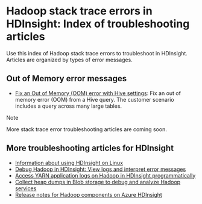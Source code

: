 <properties
    pageTitle="Hadoop stack trace error messages | Microsoft Azure"
    description="Index of Hadoop stack trace error messages in HDInsight. Find the error in the list to see troubleshooting information."
    keywords="stack trace, error messages"
    services="hdinsight"
    documentationCenter="NA"
    authors="cjgronlund"
    manager="paulettm"
    editor="cgronlun"/>

<tags
    ms.service="hdinsight"
    ms.devlang="NA"
    ms.topic="article"
    ms.tgt_pltfrm="NA"
    ms.workload="big-data"
    ms.date="12/09/2015"
    ms.author="rashimg;cgronlun"/>

# Hadoop stack trace errors in HDInsight: Index of troubleshooting articles
Use this index of Hadoop stack trace errors to troubleshoot in HDInsight. Articles are organized by types of error messages.

## Out of Memory error messages
* [Fix an Out of Memory (OOM) error with Hive settings](hdinsight-hadoop-hive-out-of-memory-error-oom.md):
   Fix an out of memory error (OOM) from a Hive query. The customer scenario includes a query across many large tables.

> [!NOTE]
> More stack trace error troubleshooting articles are coming soon.
> 
> 
## More troubleshooting articles for HDInsight
* [Information about using HDInsight on Linux](hdinsight-hadoop-linux-information.md)
* [Debug Hadoop in HDInsight: View logs and interpret error messages](hhdinsight-debug-jobs.md)
* [Access YARN application logs on Hadoop in HDInsight programmatically](hdinsight-hadoop-access-yarn-app-logs.md)
* [Collect heap dumps in Blob storage to debug and analyze Hadoop services](hdinsight-hadoop-collect-debug-heap-dumps.md)
* [Release notes for Hadoop components on Azure HDInsight](hdinsight-release-notes.md)

